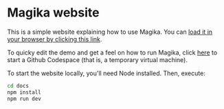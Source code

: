 # Magika website

This is a simple website explaining how to use Magika. You can [load it in your browser by clicking this link](https://google.github.io/magika/).

To quicky edit the demo and get a feel on how to run Magika, click [here](https://codespaces.new/google/magika) to start a Github Codespace (that is, a temporary virtual machine).

To start the website locally, you'll need Node installed. Then, execute:

```bash
cd docs
npm install
npm run dev
```
